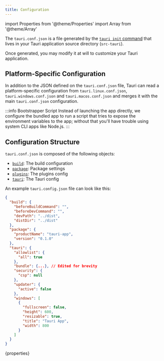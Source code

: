 ```yaml
---
title: Configuration
---
```


import Properties from '@theme/Properties'
import Array from '@theme/Array'

The `tauri.conf.json` is a file generated by the [`tauri init` command](../api/cli#init) that lives in your Tauri application source directory (`src-tauri`).

Once generated, you may modify it at will to customize your Tauri application.

## Platform-Specific Configuration

In addition to the JSON defined on the `tauri.conf.json` file, Tauri can read a platform-specific configuration from `tauri.linux.conf.json`, `tauri.windows.conf.json` and `tauri.macos.conf.json` and merges it with the main `tauri.conf.json` configuration.

:::info Bootstrapper Script
Instead of launching the app directly, we configure the bundled app to run a script that tries to expose the environment variables to the app; without that you'll have trouble using system CLI apps like Node.js.
:::

## Configuration Structure

`tauri.conf.json` is composed of the following objects:

- [`build`](#buildconfig): The build configuration
- [`package`](#packageoconfig): Package settings
- [`plugins`](#pluginconfig): The plugins config
- [`tauri`](#tauriconfig): The Tauri config

An example `tauri.config.json` file can look like this:

```json title="Example tauri.config.json file"
{
  "build": {
    "beforeBuildCommand": "",
    "beforeDevCommand": "",
    "devPath": "../dist",
    "distDir": "../dist"
  },
  "package": {
    "productName": "tauri-app",
    "version": "0.1.0"
  },
  "tauri": {
    "allowlist": {
      "all": true
    },
    "bundle": {...}, // Edited for brevity
    "security": {
      "csp": null
    },
    "updater": {
      "active": false
    },
    "windows": [
      {
        "fullscreen": false,
        "height": 600,
        "resizable": true,
        "title": "Tauri App",
        "width": 800
      }
    ]
  }
}
```

{properties}
